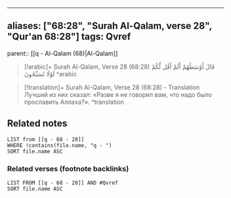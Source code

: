 
---
aliases: ["68:28", "Surah Al-Qalam, verse 28", "Qur'an 68:28"]
tags: Qvref
---

parent:: [[q - Al-Qalam (68)|Al-Qalam]]

> [!arabic]+ Surah Al-Qalam, Verse 28 (68:28)
> <span class="quran-arabic">قَالَ أَوْسَطُهُمْ أَلَمْ أَقُل لَّكُمْ لَوْلَا تُسَبِّحُونَ</span>
^arabic

> [!translation]+ Surah Al-Qalam, Verse 28 (68:28) - Translation
> Лучший из них сказал: «Разве я не говорил вам, что надо было прославить Аллаха?».
^translation



## Related notes
```dataview
LIST from [[q - 68 - 28]]
WHERE !contains(file.name, "q - ")
SORT file.name ASC
```

### Related verses (footnote backlinks)
```dataview
LIST FROM [[q - 68 - 28]] AND #Qvref
SORT file.name ASC
```

